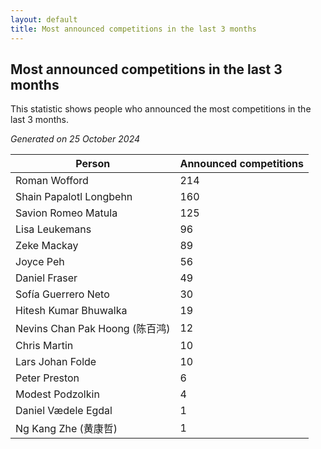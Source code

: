 ```yaml
---
layout: default
title: Most announced competitions in the last 3 months
---
```

## Most announced competitions in the last 3 months
This statistic shows people who announced the most competitions in the last 3 months.

*Generated on 25 October 2024*

| Person | Announced competitions |
| --- | --- |
| Roman Wofford | 214 |
| Shain Papalotl Longbehn | 160 |
| Savion Romeo Matula | 125 |
| Lisa Leukemans | 96 |
| Zeke Mackay | 89 |
| Joyce Peh | 56 |
| Daniel Fraser | 49 |
| Sofía Guerrero Neto | 30 |
| Hitesh Kumar Bhuwalka | 19 |
| Nevins Chan Pak Hoong (陈百鸿) | 12 |
| Chris Martin | 10 |
| Lars Johan Folde | 10 |
| Peter Preston | 6 |
| Modest Podzolkin | 4 |
| Daniel Vædele Egdal | 1 |
| Ng Kang Zhe (黄康哲) | 1 |
